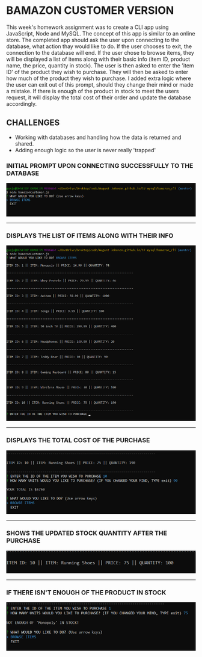 # BAMAZON CUSTOMER VERSION

<p>This week's homework assignment was to create a CLI app using JavaScript, Node and MySQL. The concept of this app is similar to an online store.
The completed app should ask the user upon connecting to the database, what action thay would like to do. If the user chooses to exit, the connection to the database will end. If the user chose to browse items, they will be displayed a list of items along with their basic info (item ID, product name, the price, quantity in stock).
The user is then asked to enter the 'item ID' of the product they wish to purchase. They will then be asked to enter how much of the product they wish to purchase. I added extra logic where the user can exit out of this prompt, should they change their mind or made a mistake.
If there is enough of the product in stock to meet the users request, it will display the total cost of their order and update the database accordingly.</p>

## CHALLENGES

* Working with databases and handling how the data is returned and shared.
* Adding enough logic so the user is never really 'trapped'

### INITIAL PROMPT UPON CONNECTING SUCCESSFULLY TO THE DATABASE
![initial user ask prompt](https://github.com/August-Johnson/August-Johnson.github.io/blob/master/12-mysql/screenshots/askUser-pic.png)

<hr>

### DISPLAYS THE LIST OF ITEMS ALONG WITH THEIR INFO
![items and their info](https://github.com/August-Johnson/August-Johnson.github.io/blob/master/12-mysql/screenshots/showItems-pic.png)

<hr>

### DISPLAYS THE TOTAL COST OF THE PURCHASE
![valid purchase and total cost of the purchase](https://github.com/August-Johnson/August-Johnson.github.io/blob/master/12-mysql/screenshots/validPurchase-pic.png)

<hr>

### SHOWS THE UPDATED STOCK QUANTITY AFTER THE PURCHASE
![updated stock quantity after purchase](https://github.com/August-Johnson/August-Johnson.github.io/blob/master/12-mysql/screenshots/updatedStock-pic.png)

<hr>

### IF THERE ISN'T ENOUGH OF THE PRODUCT IN STOCK
![display message not enough items in stock](https://github.com/August-Johnson/August-Johnson.github.io/blob/master/12-mysql/screenshots/notEnough-pic.png)
